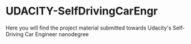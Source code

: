 # UDACITY-SelfDrivingCarEngr

Here you will find the project material submitted towards Udacity's Self-Driving Car Engineer nanodegree
